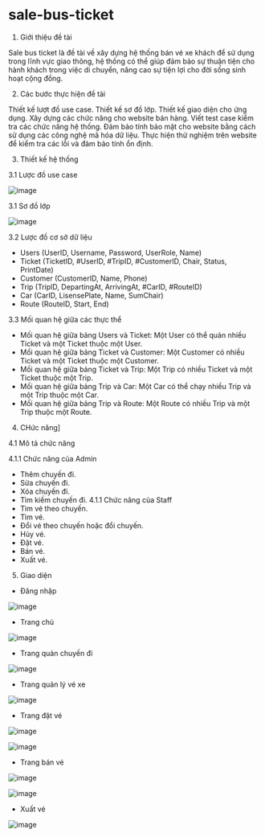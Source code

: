 # sale-bus-ticket
1. Giới thiệu đề tài

Sale bus ticket là đề tài về xây dựng hệ thống bán vé xe khách để sử dụng trong lĩnh vực giao thông, hệ thống có thể giúp đảm bảo sự thuận tiện cho hành khách trong việc di chuyển, nâng cao sự tiện lợi cho đời sống sinh hoạt cộng đồng.

2. Các bước thực hiện đề tài

Thiết kế lượt đồ use case.
Thiết kế sơ đồ lớp.
Thiết kế giao diện cho ứng dụng.
Xây dựng các chức năng cho website bán hàng.
Viết test case kiểm tra các chức năng hệ thống.
Đảm bảo tính bảo mật cho website bằng cách sử dụng các công nghệ mã hóa dữ liệu.
Thực hiện thử nghiệm trên website để kiểm tra các lỗi và đảm bảo tính ổn định.

3. Thiết kế hệ thống

3.1 Lược đồ use case

![image](https://github.com/Haunguyen42193/sale-bus-ticket/assets/92702518/de70337e-00a5-4430-8821-d0ff19e2e3a2)

3.1 Sơ đồ lớp

![image](https://github.com/Haunguyen42193/sale-bus-ticket/assets/92702518/33e2aae8-ea5f-4ff0-bd6a-45358c1bd154)

3.2 Lược đồ cơ sở dữ liệu

- Users (UserID, Username, Password, UserRole, Name)
- Ticket (TicketID, #UserID, #TripID, #CustomerID, Chair, Status, PrintDate)
- Customer (CustomerID, Name, Phone)
- Trip (TripID, DepartingAt, ArrivingAt, #CarID, #RouteID)
- Car (CarID, LisensePlate, Name, SumChair)
- Route (RouteID, Start, End)

3.3 Mối quan hệ giữa các thực thể

- Mối quan hệ giữa bảng Users và Ticket: Một User có thể quản nhiều Ticket và một Ticket thuộc một User.
- Mối quan hệ giữa bảng Ticket và Customer: Một Customer có nhiều Ticket và một Ticket thuộc một Customer.
- Mối quan hệ giữa bảng Ticket và Trip: Một Trip có nhiều Ticket và một Ticket thuộc một Trip.
- Mối quan hệ giữa bảng Trip và Car: Một Car có thể chạy nhiều Trip và một Trip thuộc một Car.
- Mối quan hệ giữa bảng Trip và Route: Một Route có nhiều Trip và một Trip thuộc một Route.

4. CHức năng]

4.1 Mô tả chức năng

4.1.1 Chức năng của Admin
- Thêm chuyến đi.
- Sửa chuyến đi.
- Xóa chuyến đi.
- Tìm kiếm chuyến đi.
4.1.1 Chức năng của Staff
- Tìm vé theo chuyến.
- Tìm vé.
- Đổi vé theo chuyến hoặc đổi chuyến.
- Hủy vé.
- Đặt vé.
- Bán vé.
- Xuất vé.

5. Giao diện

- Đăng nhập

![image](https://github.com/Haunguyen42193/sale-bus-ticket/assets/92702518/4c987cb2-1ce9-4558-9e36-6d52f65ed720)

- Trang chủ

![image](https://github.com/Haunguyen42193/sale-bus-ticket/assets/92702518/42eefcd4-50c9-4a1a-a574-15da452dcc97)

- Trang quản chuyến đi

![image](https://github.com/Haunguyen42193/sale-bus-ticket/assets/92702518/db574a89-05bd-4c84-85f9-d525bebc6545)

- Trang quản lý vé xe

![image](https://github.com/Haunguyen42193/sale-bus-ticket/assets/92702518/f58bd1a8-af0c-4f8b-a717-467b34d5ec2d)

- Trang đặt vé

![image](https://github.com/Haunguyen42193/sale-bus-ticket/assets/92702518/bd9fd090-5b51-4b24-876a-7a5a80f12a90)

![image](https://github.com/Haunguyen42193/sale-bus-ticket/assets/92702518/82856e22-8d9e-494a-ad76-1be0fc26a0ce)

- Trang bán vé

![image](https://github.com/Haunguyen42193/sale-bus-ticket/assets/92702518/9e62daa5-19bd-4dc6-822f-501d6773bbb3)

![image](https://github.com/Haunguyen42193/sale-bus-ticket/assets/92702518/620c74dd-fc1d-4504-b1ff-c74dc9745202)

- Xuất vé

![image](https://github.com/Haunguyen42193/sale-bus-ticket/assets/92702518/e1677898-e8c4-40f6-975f-fd73edba80d6)

